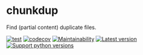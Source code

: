 # chunkdup

Find (partial content) duplicate files.

[![test](https://github.com/xyb/chunkdup/actions/workflows/test.yml/badge.svg)](https://github.com/xyb/chunkdup/actions/workflows/test.yml)
[![codecov](https://codecov.io/gh/xyb/chunkdup/branch/main/graph/badge.svg?token=TVFUKMLFMX)](https://codecov.io/gh/xyb/chunkdup)
[![Maintainability](https://api.codeclimate.com/v1/badges/0935f557916da1fdcddb/maintainability)](https://codeclimate.com/github/xyb/chunkdup/maintainability)
[![Latest version](https://img.shields.io/pypi/v/chunkdup.svg)](https://pypi.org/project/chunkdup/)
[![Support python versions](https://img.shields.io/pypi/pyversions/chunkdup)](https://pypi.org/project/chunkdup/)

